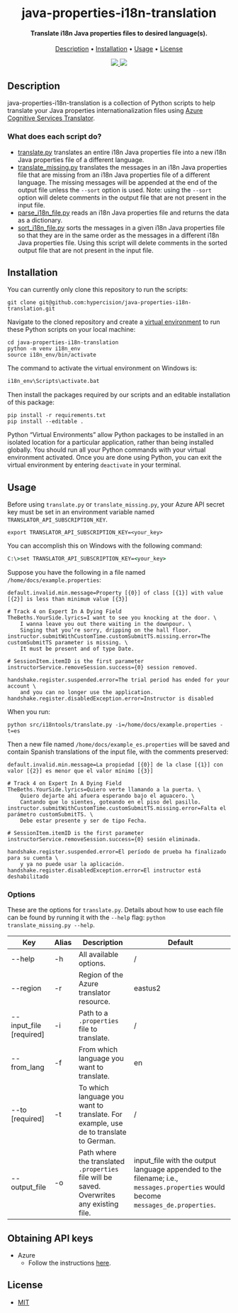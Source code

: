 
<h1 align="center">
  java-properties-i18n-translation
</h1>

<h4 align="center">Translate i18n Java properties files to desired language(s).</h4>

<p align="center">
  <a href="#description">Description</a> •
  <a href="#installation">Installation</a> •
  <a href="#usage">Usage</a> •
  <a href="#license">License</a>
</p>

<p align="center">
  <a href="https://github.com/hypercision/java-properties-i18n-translation/actions/workflows/python.yml" alt="Unit tests">
    <img src="https://github.com/hypercision/java-properties-i18n-translation/actions/workflows/python.yml/badge.svg" />
  </a>
  <a href="LICENSE" alt="License">
    <img src="https://img.shields.io/github/license/hypercision/java-properties-i18n-translation" />
  </a>
</p>

## Description

java-properties-i18n-translation is a collection of Python scripts to help translate your Java properties internationalization files
using [Azure Cognitive Services Translator](https://azure.microsoft.com/en-us/services/cognitive-services/translator/).

### What does each script do?

- [translate.py](/src/i18ntools/translate.py) translates an entire i18n Java properties file into a new i18n Java properties file of a different language.
- [translate_missing.py](/src/i18ntools/translate_missing.py) translates the messages in an i18n Java properties file that are missing
from an i18n Java properties file of a different language.
The missing messages will be appended at the end of the output file unless the `--sort` option is used.
Note: using the `--sort` option will delete comments in the output file that are not present in the input file.
- [parse_i18n_file.py](/src/i18ntools/parse_i18n_file.py) reads an i18n Java properties file and returns the data as a dictionary.
- [sort_i18n_file.py](/src/i18ntools/sort_i18n_file.py) sorts the messages in a given i18n Java properties file so that they are
in the same order as the messages in a different i18n Java properties file.
Using this script will delete comments in the sorted output file that are not present in the input file.

## Installation

You can currently only clone this repository to run the scripts:

```shell
git clone git@github.com:hypercision/java-properties-i18n-translation.git
```

Navigate to the cloned repository and create a [virtual environment](https://docs.python.org/3/library/venv.html#module-venv)
to run these Python scripts on your local machine:
```shell
cd java-properties-i18n-translation
python -m venv i18n_env
source i18n_env/bin/activate
```

The command to activate the virtual environment on Windows is:
```cmd
i18n_env\Scripts\activate.bat
```

Then install the packages required by our scripts and an editable installation of this package:
```shell
pip install -r requirements.txt
pip install --editable .
```

Python “Virtual Environments” allow Python packages to be installed in an isolated location
for a particular application, rather than being installed globally.
You should run all your Python commands with your virtual environment activated.
Once you are done using Python, you can exit the virtual environment by entering `deactivate` in your terminal.

## Usage

Before using `translate.py` or `translate_missing.py`, your Azure API secret key must be set in
an environment variable named `TRANSLATOR_API_SUBSCRIPTION_KEY`.
```shell
export TRANSLATOR_API_SUBSCRIPTION_KEY=<your_key>
```
You can accomplish this on Windows with the following command:
```cmd
C:\>set TRANSLATOR_API_SUBSCRIPTION_KEY=<your_key>
```
Suppose you have the following in a file named `/home/docs/example.properties`:
```properties
default.invalid.min.message=Property [{0}] of class [{1}] with value [{2}] is less than minimum value [{3}]

# Track 4 on Expert In A Dying Field
TheBeths.YourSide.lyrics=I want to see you knocking at the door. \
    I wanna leave you out there waiting in the downpour. \
    Singing that you’re sorry, dripping on the hall floor.
instructor.submitWithCustomTime.customSubmitTS.missing.error=The customSubmitTS parameter is missing. \
    It must be present and of type Date.

# SessionItem.itemID is the first parameter
instructorService.removeSession.success={0} session removed.

handshake.register.suspended.error=The trial period has ended for your account \
    and you can no longer use the application.
handshake.register.disabledException.error=Instructor is disabled
```

When you run:
```shell
python src/i18ntools/translate.py -i=/home/docs/example.properties -t=es
```
Then a new file named `/home/docs/example_es.properties` will be saved and contain Spanish translations
of the input file, with the comments preserved:
```properties
default.invalid.min.message=La propiedad [{0}] de la clase [{1}] con valor [{2}] es menor que el valor mínimo [{3}]

# Track 4 on Expert In A Dying Field
TheBeths.YourSide.lyrics=Quiero verte llamando a la puerta. \
    Quiero dejarte ahí afuera esperando bajo el aguacero. \
    Cantando que lo sientes, goteando en el piso del pasillo.
instructor.submitWithCustomTime.customSubmitTS.missing.error=Falta el parámetro customSubmitTS. \
    Debe estar presente y ser de tipo Fecha.

# SessionItem.itemID is the first parameter
instructorService.removeSession.success={0} sesión eliminada.

handshake.register.suspended.error=El período de prueba ha finalizado para su cuenta \
    y ya no puede usar la aplicación.
handshake.register.disabledException.error=El instructor está deshabilitado
```

### Options

These are the options for `translate.py`.
Details about how to use each file can be found by running it with the `--help` flag:
`python translate_missing.py --help`.

<!-- markdownlint-disable -->
| Key | Alias | Description | Default |
| --------------------------- | ----- | ----------------------- | --------------- |
| --help | -h | All available options. | / |
| --region | -r | Region of the Azure translator resource. | eastus2 |
| --input_file [required] | -i | Path to a `.properties` file to translate. | / |
| --from_lang | -f | From which language you want to translate. | en |
| --to [required]   | -t | To which language you want to translate. For example, use de to translate to German. | / |
| --output_file | -o | Path where the translated `.properties` file will be saved. Overwrites any existing file. | input_file with the output language appended to the filename; i.e., `messages.properties` would become `messages_de.properties`. |
<!-- markdownlint-restore -->

## Obtaining API keys

- Azure
  - Follow the instructions [here](https://docs.microsoft.com/en-us/azure/cognitive-services/translator/quickstart-translator?tabs=nodejs#prerequisites).

## License

- [MIT](LICENSE)
